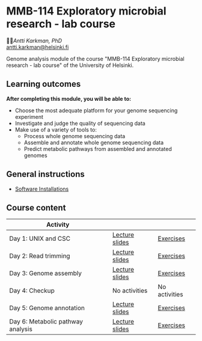 # MMB-114 Exploratory microbial research - lab course
:man_technologist:_Antti Karkman, PhD_  
[antti.karkman@helsinki.fi](mailto:antti.karkman@helsinki.fi)


Genome analysis module of the course "MMB-114 Exploratory microbial research - lab course" of the University of Helsinki.

## Learning outcomes

**After completing this module, you will be able to:**
* Choose the most adequate platform for your genome sequencing experiment
* Investigate and judge the quality of sequencing data
* Make use of a variety of tools to:
    * Process whole genome sequencing data
    * Assemble and annotate whole genome sequencing data
    * Predict metabolic pathways from assembled and annotated genomes

## General instructions

* [Software Installations](Exercises/00-software-installations.md)

## Course content

Activity | | |
-- | -- | -- |
Day 1: UNIX and CSC | [Lecture slides](lectures/01_UNIX_and_CSC.pdf) | [Exercises](Exercises/01-UNIX-and-CSC.md) |
Day 2: Read trimming | [Lecture slides](lectures/02_Read_trimming.pdf) | [Exercises](Exercises/02-Read-trimming.md) |
Day 3: Genome assembly | [Lecture slides](lectures/03_Genome_assembly.pdf) | [Exercises](Exercises/03-Genome-assembly.md) |
Day 4: Checkup  | No activities | No activities |
Day 5: Genome annotation | [Lecture slides](lectures/05_Genome_annotation.pdf) | [Exercises](Exercises/05-Genome-annotation.md) |
Day 6: Metabolic pathway analysis | [Lecture slides](lectures/06_Metabolic_pathways.pdf) | [Exercises](Exercises/06-Metabolic-pathways.md) |
